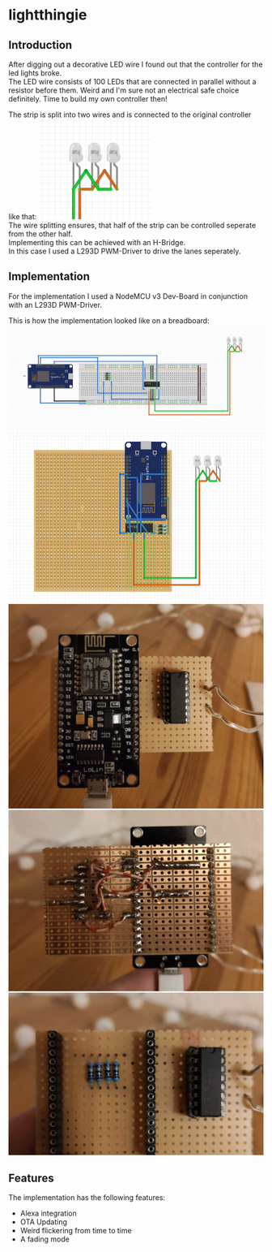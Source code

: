 # lightthingie
## Introduction
After digging out a decorative LED wire I found out
that the controller for the led lights broke.  
The LED wire consists of 100 LEDs that are connected in parallel without a resistor before them.
Weird and I'm sure not an electrical safe choice definitely.
Time to build my own controller then!

The strip is split into two wires and is connected to the original controller like that:
![Led Connection](/pictures/ledconnection.png)  
The wire splitting ensures, that half of the strip can be controlled seperate from the other half.  
Implementing this can be achieved with an H-Bridge.  
In this case I used a L293D PWM-Driver to drive the lanes seperately.

## Implementation
For the implementation I used a NodeMCU v3 Dev-Board in conjunction with an L293D PWM-Driver.  

This is how the implementation looked like on a breadboard:  
![breadboard implementation](/pictures/breadboard.png)  
![final board implementation](/pictures/final%20board.png)  
![](/pictures/IMG_20201023_182236.jpg)  
![](/pictures/IMG_20201023_182259.jpg)  
![](/pictures/IMG_20201023_182320_BURST1.jpg)  

## Features
The implementation has the following features:
- Alexa integration
- OTA Updating
- Weird flickering from time to time
- A fading mode
